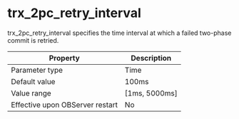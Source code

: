 trx_2pc_retry_interval 
===========================================

trx_2pc_retry_interval specifies the time interval at which a failed two-phase commit is retried. 


|          **Property**           | **Description** |
|---------------------------------|-----------------|
| Parameter type                  | Time            |
| Default value                   | 100ms           |
| Value range                     | \[1ms, 5000ms\] |
| Effective upon OBServer restart | No              |



